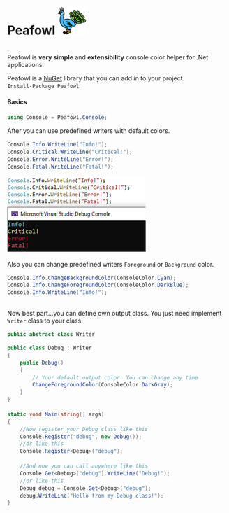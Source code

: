 # Peafowl ![Logo](https://github.com/selcukgural/Peafowl/blob/main/image/64px.png)

<br>Peafowl is **very simple** and **extensibility** console color helper for .Net applications. 

Peafowl is a [NuGet](https://www.nuget.org/packages/Peafowl/1.0.0) library that you can add in to your project.
<br>
`Install-Package Peafowl`

#### Basics

``` csharp
using Console = Peafowl.Console;
``` 
After you can use predefined writers with default colors.
``` csharp
Console.Info.WriteLine("Info!");
Console.Critical.WriteLine("Critical!");
Console.Error.WriteLine("Error!");
Console.Fatal.WriteLine("Fatal!");
```

![Output](https://github.com/selcukgural/Peafowl/blob/main/image/Capture.PNG)
<br><br>Also you can change predefined writers `Foreground` or `Background` color.
``` csharp
Console.Info.ChangeBackgroundColor(ConsoleColor.Cyan);
Console.Info.ChangeForegroundColor(ConsoleColor.DarkBlue);
Console.Info.WriteLine("Info!");
```
<br>Now best part...you can define own output class. You just need implement `Writer` class to your class

``` csharp
public abstract class Writer
```

``` csharp
public class Debug : Writer
{
    public Debug()
    {
        // Your default output color. You can change any time
        ChangeForegroundColor(ConsoleColor.DarkGray);
    }
}

static void Main(string[] args)
{
    //Now register your Debug class like this
    Console.Register("debug", new Debug());
    //or like this
    Console.Register<Debug>("debug");

    //And now you can call anywhere like this
    Console.Get<Debug>("debug").WriteLine("Debug!");
    //or like this
    Debug debug = Console.Get<Debug>("debug");
    debug.WriteLine("Hello from my Debug class!");
}
```

